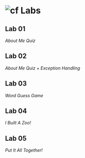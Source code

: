 ![cf](http://i.imgur.com/7v5ASc8.png) Labs
=====================================

## Lab 01
*About Me Quiz*

## Lab 02
*About Me Quiz + Exception Handling*

## Lab 03
*Word Guess Game*

## Lab 04
*I Built A Zoo!*

## Lab 05
*Put It All Together!*
